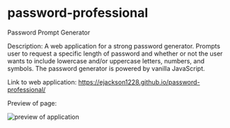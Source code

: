 # password-professional
Password Prompt Generator

Description: 
A web application for a strong password generator. Prompts user to request a specific length of password and whether or not the user wants to include lowercase and/or uppercase letters, numbers, and symbols. The password generator is powered by vanilla JavaScript. 

Link to web application: https://ejackson1228.github.io/password-professional/

Preview of page:

<img src="./password-professional-screenshot.jpeg" alt="preview of application">